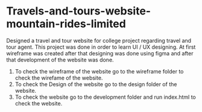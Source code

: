 # Travels-and-tours-website-mountain-rides-limited
Designed a travel and tour website for college project regarding travel and tour agent.  This project was done in order to learn UI / UX designing. At first wireframe was created after that designing was done using figma and after that development of the website was done. 
1. To check the wireframe of the website go to the wireframe folder to check the wirefame of the website.
2. To check the Design of the website go to the design folder of the website.
3. To check the website go to the development folder and run index.html to check the website.
